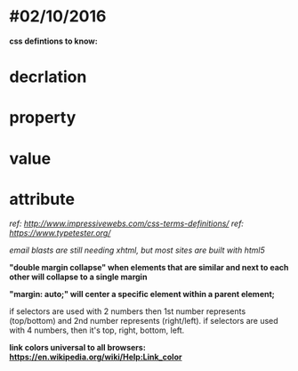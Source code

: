 #02/10/2016
===========

**css defintions to know:**
# decrlation
# property
# value
# attribute

_ref: http://www.impressivewebs.com/css-terms-definitions/_
_ref: https://www.typetester.org/_

_email blasts are still needing xhtml, but most sites are built with html5_

**"double margin collapse" when elements that are similar and next to each other will collapse to a single margin**

**"margin: auto;" will center a specific element within a parent element;**

if selectors are used with 2 numbers then 1st number represents (top/bottom) and 2nd number represents (right/left).
if selectors are used with 4 numbers, then it's top, right, bottom, left.

**link colors universal to all browsers: https://en.wikipedia.org/wiki/Help:Link_color**
